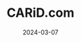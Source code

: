 ---  
layout: startup_page  
title: "CARiD.com"  
id: "carid.com"  
permalink: "/caridcomcarid.com03072024/"  
website: "https://www.carid.com/"  
funding_round: "Strategic Investment"  
funding_amount: "$35M"  
investors: "Fifth Star, Inc."  
about: "CARiD is a leading e-commerce platform specializing in car parts and accessories, offering a wide selection of high-quality products and expert customer service. It caters to various automotive needs, from everyday drivers to enthusiasts and professionals, setting itself apart with personalized support. The platform aims to improve the way people shop for car parts and accessories."  
markets: "Automotive Parts, Automotive Accessories, E-commerce"  
hq: "Cranbury, New Jersey, United States"  
founded_year: "2008"  
linkedin: "https://www.linkedin.com/company/caridcom"  
twitter: "https://twitter.com/carid_com"  
instagram: ""  
facebook: "http://www.facebook.com/CARiDcom"  
crunchbase: "https://www.crunchbase.com/organization/carid-com"  
pitchbook: "https://pitchbook.com/profiles/company/84538-72"  

date_display: "07-Mar-2024"  
date: "2024-03-07"

# SEO Optimization  
meta_title: "CARiD.com - Strategic Investment Funding ($35M)"  
meta_description: "CARiD.com, CARiD is a leading e-commerce platform specializing in car parts and accessories, offering a wide selection of high-quality products and expert custom..."  
meta_keywords: "CARiD.com, Automotive Parts, Automotive Accessories, E-commerce, Strategic Investment funding"  
canonical_url: "https://startup.projectstartups.com/caridcomcarid.com03072024/"  
---